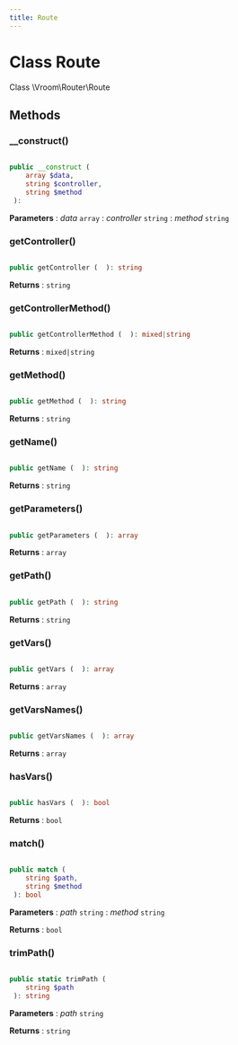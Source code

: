 ```yaml
---
title: Route
---
```


# Class Route

Class \Vroom\Router\Route

## Methods

### __construct()

```php

public __construct ( 
    array $data, 
    string $controller, 
    string $method
 ): 
```

**Parameters**
: _data_ <code>array</code>
: _controller_ <code>string</code>
: _method_ <code>string</code>

### getController()

```php

public getController (  ): string
```

**Returns**
: <code>string</code>

### getControllerMethod()

```php

public getControllerMethod (  ): mixed|string
```

**Returns**
: <code>mixed|string</code>

### getMethod()

```php

public getMethod (  ): string
```

**Returns**
: <code>string</code>

### getName()

```php

public getName (  ): string
```

**Returns**
: <code>string</code>

### getParameters()

```php

public getParameters (  ): array
```

**Returns**
: <code>array</code>

### getPath()

```php

public getPath (  ): string
```

**Returns**
: <code>string</code>

### getVars()

```php

public getVars (  ): array
```

**Returns**
: <code>array</code>

### getVarsNames()

```php

public getVarsNames (  ): array
```

**Returns**
: <code>array</code>

### hasVars()

```php

public hasVars (  ): bool
```

**Returns**
: <code>bool</code>

### match()

```php

public match ( 
    string $path, 
    string $method
 ): bool
```

**Parameters**
: _path_ <code>string</code>
: _method_ <code>string</code>

**Returns**
: <code>bool</code>

### trimPath()

```php

public static trimPath ( 
    string $path
 ): string
```

**Parameters**
: _path_ <code>string</code>

**Returns**
: <code>string</code> 




